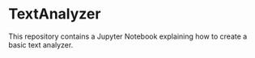# TextAnalyzer
This repository contains a Jupyter Notebook explaining how to create a basic text analyzer.
